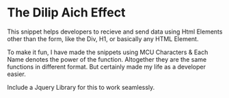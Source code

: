 # The Dilip Aich Effect
 This snippet helps developers to recieve and send data using Html Elements other than the form, like the Div, H1, or basically any HTML Element.

 To make it fun, I have made the snippets using MCU Characters & Each Name denotes the power of the function.
 Altogether they are the same functions in different format. But certainly made my life as a developer easier.

 Include a Jquery Library for this to work seamlessly.
<script src="https://code.jquery.com/jquery-3.6.0.js" integrity="sha256-H+K7U5CnXl1h5ywQfKtSj8PCmoN9aaq30gDh27Xc0jk=" crossorigin="anonymous"></script>
